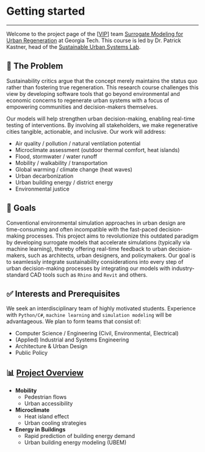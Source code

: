 # Getting started

---


Welcome to the project page of the [[VIP][VIP]] team [Surrogate Modeling for Urban Regeneration](https://vip-smur.github.io/wiki/) at Georgia Tech. This course is led by Dr. Patrick Kastner, head of the [Sustainable Urban Systems Lab](https://sustain.arch.gatech.edu).


## 📝 The Problem

Sustainability critics argue that the concept merely maintains the status quo rather than fostering true regeneration. This research course challenges this view by developing software tools that go beyond environmental and economic concerns to regenerate urban systems with a focus of empowering communities and decision-makers themselves. 

Our models will help strengthen urban decision-making, enabling real-time testing of interventions. By involving all stakeholders, we make regenerative cities tangible, actionable, and inclusive. Our work will address:

- Air quality / pollution / natural ventilation potential 
- Microclimate assessment (outdoor thermal comfort, heat islands)
- Flood, stormwater / water runoff 
- Mobility / walkability / transportation 
- Global warming / climate change (heat waves) 
- Urban decarbonization
- Urban building energy / district energy 
- Environmental justice  


## 🎯 Goals

Conventional environmental simulation approaches in urban design are time-consuming and often incompatible with the fast-paced decision-making processes. This project aims to revolutionize this outdated paradigm by developing surrogate models that accelerate simulations (typically via machine learning), thereby offering real-time feedback to urban decision-makers, such as architects, urban designers, and policymakers. 
Our goal is to seamlessly integrate sustainability considerations into every step of urban decision-making processes by integrating our models with industry-standard CAD tools such as `Rhino` and `Revit` and others.


## ✅ Interests and Prerequisites 


We seek an interdisciplinary team of highly motivated students. Experience with `Python/C#`, `machine learning` and `simulation modeling` will be advantageous. We plan to form teams that consist of:

- Computer Science / Engineering (Civil, Environmental, Electrical) 
- (Applied) Industrial and Systems Engineering
- Architecture & Urban Design
- Public Policy

  
## 📊 [Project Overview](https://vip-smur.github.io/wiki/projects/)

- **Mobility**
    - Pedestrian flows
    - Urban accessibility
- **Microclimate**
    - Heat island effect
    - Urban cooling strategies
- **Energy in Buildings**
    - Rapid prediction of building energy demand
    - Urban building energy modeling (UBEM)



[VIP]: https://vip.gatech.edu/vip-vertically-integrated-projects-program "The Vertically Integrated Projects (VIP) Program is a transformative approach to enhancing higher education by engaging undergraduate and graduate students in ambitious, long-term, large-scale, multidisciplinary project teams that are led by faculty. The program has been rigorously evaluated and refined over more than two decades.<br><br> In VIP, teams of undergraduate students – from various years, disciplines and backgrounds – work with faculty and graduate students in their areas of scholarship and exploration. Undergraduate students earn academic credit for their work and have direct experience with the innovation process, while faculty and graduate students benefit from the extended efforts of their teams."
